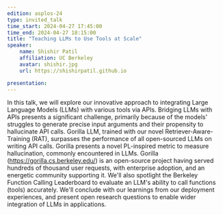 ```yaml
---
edition: asplos-24
type: invited_talk
time_start: 2024-04-27 17:45:00
time_end: 2024-04-27 18:15:00
title: "Teaching LLMs to Use Tools at Scale"
speaker:
    name: Shishir Patil 
    affiliation: UC Berkeley
    avatar: shishir.jpg  
    url: https://shishirpatil.github.io

presentation: 
---
```

In this talk, we will explore our innovative approach to integrating Large Language Models (LLMs) with various tools via APIs. Bridging LLMs with APIs presents a significant challenge, primarily because of the models' struggles to generate precise input arguments and their propensity to hallucinate API calls. Gorilla LLM, trained with our novel Retriever-Aware-Training (RAT), surpasses the performance of all open-sourced LLMs on writing API calls. Gorilla presents a novel PL-inspired metric to measure hallucination, commonly encountered in LLMs. Gorilla (https://gorilla.cs.berkeley.edu/) is an open-source project having served hundreds of thousand user requests, with enterprise adoption, and an energetic community supporting it. We'll also spotlight the Berkeley Function Calling Leaderboard to evaluate an LLM's ability to call functions (tools) accurately. We'll conclude with our learnings from our deployment experiences, and present open research questions to enable wider integration of LLMs in applications.


